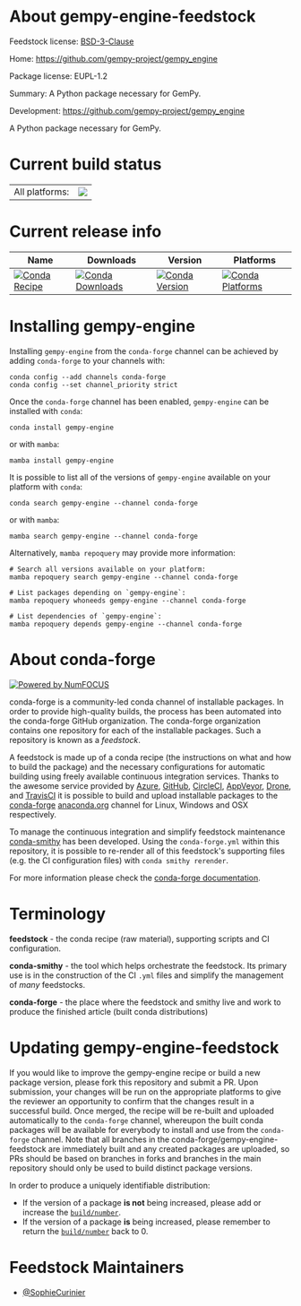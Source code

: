 About gempy-engine-feedstock
============================

Feedstock license: [BSD-3-Clause](https://github.com/conda-forge/gempy-engine-feedstock/blob/main/LICENSE.txt)

Home: https://github.com/gempy-project/gempy_engine

Package license: EUPL-1.2

Summary: A Python package necessary for GemPy.

Development: https://github.com/gempy-project/gempy_engine

A Python package necessary for GemPy.

Current build status
====================


<table><tr><td>All platforms:</td>
    <td>
      <a href="https://dev.azure.com/conda-forge/feedstock-builds/_build/latest?definitionId=24489&branchName=main">
        <img src="https://dev.azure.com/conda-forge/feedstock-builds/_apis/build/status/gempy-engine-feedstock?branchName=main">
      </a>
    </td>
  </tr>
</table>

Current release info
====================

| Name | Downloads | Version | Platforms |
| --- | --- | --- | --- |
| [![Conda Recipe](https://img.shields.io/badge/recipe-gempy--engine-green.svg)](https://anaconda.org/conda-forge/gempy-engine) | [![Conda Downloads](https://img.shields.io/conda/dn/conda-forge/gempy-engine.svg)](https://anaconda.org/conda-forge/gempy-engine) | [![Conda Version](https://img.shields.io/conda/vn/conda-forge/gempy-engine.svg)](https://anaconda.org/conda-forge/gempy-engine) | [![Conda Platforms](https://img.shields.io/conda/pn/conda-forge/gempy-engine.svg)](https://anaconda.org/conda-forge/gempy-engine) |

Installing gempy-engine
=======================

Installing `gempy-engine` from the `conda-forge` channel can be achieved by adding `conda-forge` to your channels with:

```
conda config --add channels conda-forge
conda config --set channel_priority strict
```

Once the `conda-forge` channel has been enabled, `gempy-engine` can be installed with `conda`:

```
conda install gempy-engine
```

or with `mamba`:

```
mamba install gempy-engine
```

It is possible to list all of the versions of `gempy-engine` available on your platform with `conda`:

```
conda search gempy-engine --channel conda-forge
```

or with `mamba`:

```
mamba search gempy-engine --channel conda-forge
```

Alternatively, `mamba repoquery` may provide more information:

```
# Search all versions available on your platform:
mamba repoquery search gempy-engine --channel conda-forge

# List packages depending on `gempy-engine`:
mamba repoquery whoneeds gempy-engine --channel conda-forge

# List dependencies of `gempy-engine`:
mamba repoquery depends gempy-engine --channel conda-forge
```


About conda-forge
=================

[![Powered by
NumFOCUS](https://img.shields.io/badge/powered%20by-NumFOCUS-orange.svg?style=flat&colorA=E1523D&colorB=007D8A)](https://numfocus.org)

conda-forge is a community-led conda channel of installable packages.
In order to provide high-quality builds, the process has been automated into the
conda-forge GitHub organization. The conda-forge organization contains one repository
for each of the installable packages. Such a repository is known as a *feedstock*.

A feedstock is made up of a conda recipe (the instructions on what and how to build
the package) and the necessary configurations for automatic building using freely
available continuous integration services. Thanks to the awesome service provided by
[Azure](https://azure.microsoft.com/en-us/services/devops/), [GitHub](https://github.com/),
[CircleCI](https://circleci.com/), [AppVeyor](https://www.appveyor.com/),
[Drone](https://cloud.drone.io/welcome), and [TravisCI](https://travis-ci.com/)
it is possible to build and upload installable packages to the
[conda-forge](https://anaconda.org/conda-forge) [anaconda.org](https://anaconda.org/)
channel for Linux, Windows and OSX respectively.

To manage the continuous integration and simplify feedstock maintenance
[conda-smithy](https://github.com/conda-forge/conda-smithy) has been developed.
Using the ``conda-forge.yml`` within this repository, it is possible to re-render all of
this feedstock's supporting files (e.g. the CI configuration files) with ``conda smithy rerender``.

For more information please check the [conda-forge documentation](https://conda-forge.org/docs/).

Terminology
===========

**feedstock** - the conda recipe (raw material), supporting scripts and CI configuration.

**conda-smithy** - the tool which helps orchestrate the feedstock.
                   Its primary use is in the construction of the CI ``.yml`` files
                   and simplify the management of *many* feedstocks.

**conda-forge** - the place where the feedstock and smithy live and work to
                  produce the finished article (built conda distributions)


Updating gempy-engine-feedstock
===============================

If you would like to improve the gempy-engine recipe or build a new
package version, please fork this repository and submit a PR. Upon submission,
your changes will be run on the appropriate platforms to give the reviewer an
opportunity to confirm that the changes result in a successful build. Once
merged, the recipe will be re-built and uploaded automatically to the
`conda-forge` channel, whereupon the built conda packages will be available for
everybody to install and use from the `conda-forge` channel.
Note that all branches in the conda-forge/gempy-engine-feedstock are
immediately built and any created packages are uploaded, so PRs should be based
on branches in forks and branches in the main repository should only be used to
build distinct package versions.

In order to produce a uniquely identifiable distribution:
 * If the version of a package **is not** being increased, please add or increase
   the [``build/number``](https://docs.conda.io/projects/conda-build/en/latest/resources/define-metadata.html#build-number-and-string).
 * If the version of a package **is** being increased, please remember to return
   the [``build/number``](https://docs.conda.io/projects/conda-build/en/latest/resources/define-metadata.html#build-number-and-string)
   back to 0.

Feedstock Maintainers
=====================

* [@SophieCurinier](https://github.com/SophieCurinier/)

